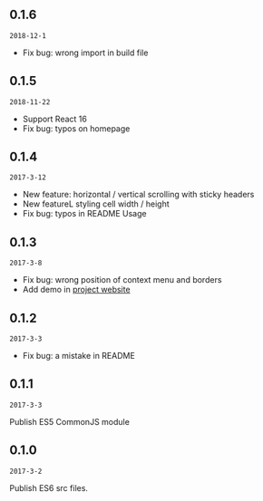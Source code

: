## 0.1.6

`2018-12-1`

- Fix bug: wrong import in build file


## 0.1.5

`2018-11-22`

- Support React 16
- Fix bug: typos on homepage


## 0.1.4

`2017-3-12`

- New feature: horizontal / vertical scrolling with sticky headers
- New featureL styling cell width / height
- Fix bug: typos in README Usage


## 0.1.3

`2017-3-8`

- Fix bug: wrong position of context menu and borders
- Add demo in [project website](https://miadwang.github.io/sou-react-table)


## 0.1.2

`2017-3-3`

- Fix bug: a mistake in README


## 0.1.1

`2017-3-3`

Publish ES5 CommonJS module


## 0.1.0

`2017-3-2`

Publish ES6 src files.
